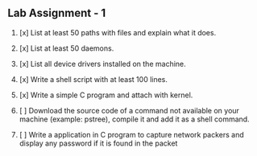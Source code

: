 Lab Assignment - 1
------------------

1. [x] List at least 50  paths with files and explain what it does.

2. [x] List at least 50 daemons.

3. [x] List all device drivers installed on the machine.

4. [x] Write a shell script with at least 100 lines.

5. [x] Write a simple C program and attach with kernel.

6. [ ] Download the source code of a command not available on your machine (example: pstree), compile it and add it as a shell command.

7. [ ] Write a application in C program to capture network packers and display any password if it is found in the packet
